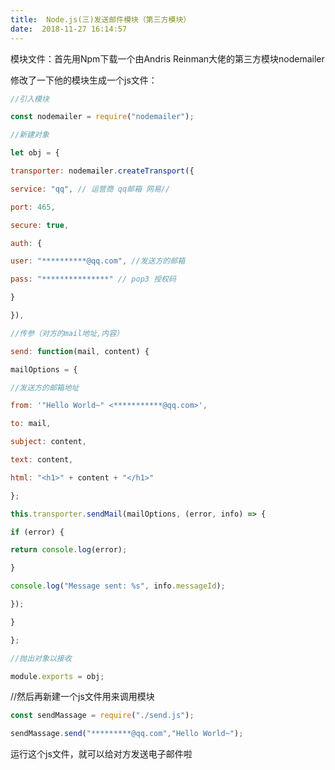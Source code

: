 ```yaml
---
title:  Node.js(三)发送邮件模块（第三方模块） 
date:  2018-11-27 16:14:57 
---
```

模块文件：首先用Npm下载一个由Andris Reinman大佬的第三方模块nodemailer

修改了一下他的模块生成一个js文件：

```javascript
//引入模块

const nodemailer = require("nodemailer");

//新建对象

let obj = {

transporter: nodemailer.createTransport({

service: "qq", // 运营商 qq邮箱 网易//

port: 465,

secure: true,

auth: {

user: "**********@qq.com", //发送方的邮箱

pass: "***************" // pop3 授权码

}

}),

//传参（对方的mail地址,内容）

send: function(mail, content) {

mailOptions = {

//发送方的邮箱地址

from: '"Hello World~" <***********@qq.com>',

to: mail,

subject: content,

text: content,

html: "<h1>" + content + "</h1>"

};

this.transporter.sendMail(mailOptions, (error, info) => {

if (error) {

return console.log(error);

}

console.log("Message sent: %s", info.messageId);

});

}

};

//抛出对象以接收

module.exports = obj;
```

//然后再新建一个js文件用来调用模块

```javascript
const sendMassage = require("./send.js");

sendMassage.send("*********@qq.com","Hello World~");
```

运行这个js文件，就可以给对方发送电子邮件啦